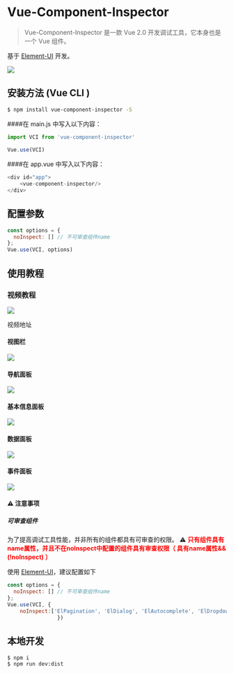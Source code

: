 # Vue-Component-Inspector

> Vue-Component-Inspector 是一款 Vue 2.0 开发调试工具，它本身也是一个 Vue 组件。

基于 [Element-UI](https://element.faas.ele.me/#/zh-CN/component/installation) 开发。

![](./assets/screenshot.jpg)


## 安装方法 (Vue CLI )

```bash
$ npm install vue-component-inspector -S
```


####在 main.js 中写入以下内容：
```js
import VCI from 'vue-component-inspector'
 
Vue.use(VCI)
```

####在 app.vue 中写入以下内容：
```js
<div id="app">
    <vue-component-inspector/>
</div>
```


## 配置参数
```js
const options = {
  noInspect: [] // 不可审查组件name
};
Vue.use(VCI, options)
```


## 使用教程

### 视频教程

![](./assets/video.jpg)

视频地址


#### 视图栏
![](./assets/viewBar.jpg)

#### 导航面板
![](./assets/nav.png)


#### 基本信息面板
![](./assets/base.jpg)


#### 数据面板
![](./assets/data.jpg)


#### 事件面板
![](./assets/event.jpg)



#### ⚠️ 注意事项


##### 可审查组件 

为了提高调试工具性能，并非所有的组件都具有可审查的权限。 ⚠️<font color=red> **只有组件具有name属性，并且不在noInspect中配置的组件具有审查权限（ 具有name属性&&(!noInspect) ）** </font>

使用 [Element-UI](https://element.faas.ele.me/#/zh-CN/component/installation)，建议配置如下
```js
const options = {
  noInspect: [] // 不可审查组件name
};
Vue.use(VCI, {
    noInspect:['ElPagination', 'ElDialog', 'ElAutocomplete', 'ElDropdown', 'ElDropdownMenu', 'ElDropdownItem', 'ElMenu', 'ElSubmenu', 'ElMenuItem', 'ElMenuItemGroup', 'ElInput', 'ElInputNumber', 'ElRadio', 'ElRadioGroup', 'ElRadioButton', 'ElCheckbox', 'ElCheckboxButton', 'ElCheckboxGroup', 'ElSwitch', 'ElSelect', 'ElOption', 'ElOptionGroup', 'ElButtonGroup', 'ElTable', 'ElTableColumn', 'ElDatePicker', 'ElTimeSelect', 'ElTimePicker', 'ElPopover', 'ElTooltip', 'ElBreadcrumb', 'ElBreadcrumbItem', 'ElForm', 'ElFormItem', 'ElTabs', 'ElTabPane', 'ElTag', 'ElTree', 'ElAlert', 'ElSlider', 'ElIcon', 'ElRow', 'ElCol', 'ElUpload', 'ElProgress', 'ElSpinner', 'ElBadge', 'ElCard', 'ElRate', 'ElSteps', 'ElStep', 'ElCarousel', 'ElScrollbar', 'ElCarouselItem', 'ElCollapse', 'ElCollapseItem', 'ElCascader', 'ElColorPicker', 'ElTransfer', 'ElContainer', 'ElHeader', 'ElAside', 'ElMain', 'ElFooter', 'ElTimeline', 'ElTimelineItem', 'ElLink', 'ElDivider', 'ElImage', 'ElCalendar', 'ElBacktop', 'ElPageHeader', 'ElCascaderPanel', 'ElAvatar', 'ElDrawer', 'ElPopconfirm', 'ElCollapseTransition', 'ElTreeNode', undefined, 'SvgIcon', 'SidebarItem','ElTableBody','ElTableHeader','ElSelectDropdown']
                })
```



## 本地开发
```bash
$ npm i
$ npm run dev:dist
```



